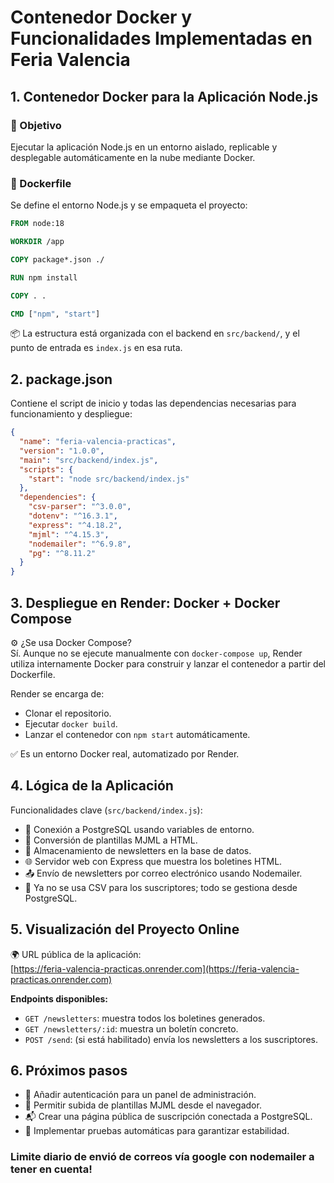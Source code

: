 # Contenedor Docker y Funcionalidades Implementadas en Feria Valencia

## 1. Contenedor Docker para la Aplicación Node.js

### 🎯 Objetivo
Ejecutar la aplicación Node.js en un entorno aislado, replicable y desplegable automáticamente en la nube mediante Docker.

### 🐳 Dockerfile
Se define el entorno Node.js y se empaqueta el proyecto:

```Dockerfile
FROM node:18

WORKDIR /app

COPY package*.json ./

RUN npm install

COPY . .

CMD ["npm", "start"]
```

📦 La estructura está organizada con el backend en `src/backend/`, y el punto de entrada es `index.js` en esa ruta.

## 2. package.json
Contiene el script de inicio y todas las dependencias necesarias para funcionamiento y despliegue:

```json
{
  "name": "feria-valencia-practicas",
  "version": "1.0.0",
  "main": "src/backend/index.js",
  "scripts": {
    "start": "node src/backend/index.js"
  },
  "dependencies": {
    "csv-parser": "^3.0.0",
    "dotenv": "^16.3.1",
    "express": "^4.18.2",
    "mjml": "^4.15.3",
    "nodemailer": "^6.9.8",
    "pg": "^8.11.2"
  }
}
```

## 3. Despliegue en Render: Docker + Docker Compose

⚙️ ¿Se usa Docker Compose?  
Sí. Aunque no se ejecute manualmente con `docker-compose up`, Render utiliza internamente Docker para construir y lanzar el contenedor a partir del Dockerfile.

Render se encarga de:

- Clonar el repositorio.
- Ejecutar `docker build`.
- Lanzar el contenedor con `npm start` automáticamente.

✅ Es un entorno Docker real, automatizado por Render.

## 4. Lógica de la Aplicación

Funcionalidades clave (`src/backend/index.js`):

- 🔗 Conexión a PostgreSQL usando variables de entorno.
- 🧠 Conversión de plantillas MJML a HTML.
- 💾 Almacenamiento de newsletters en la base de datos.
- 🌐 Servidor web con Express que muestra los boletines HTML.
- 📤 Envío de newsletters por correo electrónico usando Nodemailer.
- 🧹 Ya no se usa CSV para los suscriptores; todo se gestiona desde PostgreSQL.

## 5. Visualización del Proyecto Online

🌍 URL pública de la aplicación:  
[https://feria-valencia-practicas.onrender.com](https://feria-valencia-practicas.onrender.com)

**Endpoints disponibles:**

- `GET /newsletters`: muestra todos los boletines generados.
- `GET /newsletters/:id`: muestra un boletín concreto.
- `POST /send`: (si está habilitado) envía los newsletters a los suscriptores.

## 6. Próximos pasos

- 🔐 Añadir autenticación para un panel de administración.
- 📁 Permitir subida de plantillas MJML desde el navegador.
- 📬 Crear una página pública de suscripción conectada a PostgreSQL.
- 🧪 Implementar pruebas automáticas para garantizar estabilidad.

### Limite diario de envió de correos vía google con nodemailer a tener en cuenta!